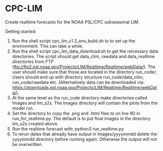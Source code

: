 # CPC-LIM
Create realtime forecasts for the NOAA PSL/CPC subseasonal LIM.

Getting started:

1) Run the shell script cpc_lim_v1.2_env_build.sh to to set up the environment. This can take a while.
2) Run the shell script cpc_lim_data_download.sh to get the necessary data directories. The script should get data_clim, rawdata and data_realtime directories from FTP (ftp://ftp2.psl.noaa.gov/Projects/LIM/Realtime/Realtime/webData/). The user should make sure that those are located in the directory run_code/. Users should end up with directory structure run_code/data_clim, run_code/rawdata etc. (Alternatively data can be downloaded via: https://downloads.psl.noaa.gov/Projects/LIM/Realtime/Realtime/webData/).
3) At the same level as the run_code directory make directories called Images and lim_s2s. The Images directory will contain the plots from the model run.
4) Set the directory to copy the .png and .html files to on line 80 in run_for_realtime.py. The default is to put final images in the directory lim_s2s created above.
5) Run the realtime forecast with: python3 run_realtime.py
6) To rerun dates that already have output in Images/yyyymmdd delete the yyyymmdd directory before running again. Otherwise the output will not be overwritten.
